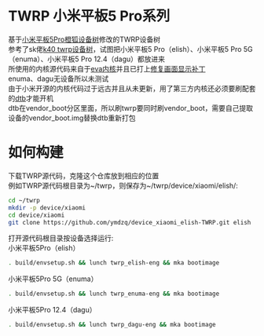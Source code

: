 # TWRP 小米平板5 Pro系列
基于[小米平板5Pro橙狐设备树](https://github.com/ymdzq/OFRP-device_xiaomi_elish)修改的TWRP设备树  
参考了sk佬[k40 twrp设备树](https://github.com/sekaiacg/device_xiaomi_alioth-TWRP)，试图把小米平板5 Pro（elish）、小米平板5 Pro 5G（enuma）、小米平板5 Pro 12.4（dagu）都放进来  
所使用的内核源代码来自于[eva内核](https://github.com/mvaisakh/alioth)并且已打上[修复画面显示补丁](https://github.com/ymdzq/scripts/blob/main/0001-HACK-Disable-dynamic-fps-and-set-refresh-rate-104.patch)  
enuma、dagu无设备所以未测试  
由于小米开源的内核代码过于远古并且从未更新，用了第三方内核还必须要刷配套的[dtb](https://github.com/ymdzq/device_xiaomi_elish-TWRP/blob/android-13.0/prebuilt/elish/dtb)才能开机  
dtb在vendor_boot分区里面，所以刷twrp要同时刷vendor_boot，需要自己提取设备的vendor_boot.img替换dtb重新打包  

# 如何构建
下载TWRP源代码，克隆这个仓库放到相应的位置  
例如TWRP源代码根目录为~/twrp，则保存为~/twrp/device/xiaomi/elish/:  
```bash
cd ~/twrp
mkdir -p device/xiaomi
cd device/xiaomi
git clone https://github.com/ymdzq/device_xiaomi_elish-TWRP.git elish
```
打开源代码根目录按设备选择运行:  
小米平板5Pro（elish）  
```bash
. build/envsetup.sh && lunch twrp_elish-eng && mka bootimage
```
小米平板5Pro 5G（enuma）  
```bash
. build/envsetup.sh && lunch twrp_enuma-eng && mka bootimage
```
小米平板5Pro 12.4（dagu）  
```bash
. build/envsetup.sh && lunch twrp_dagu-eng && mka bootimage
```

